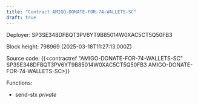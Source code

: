 ```yaml
---
title: "Contract AMIGO-DONATE-FOR-74-WALLETS-SC"
draft: true
---
```

Deployer: SP3SE348DFBQT3PV6YT9B85014W0XAC5CT5Q50FB3


 



Block height: 798969 (2025-03-18T11:27:13.000Z)

Source code: {{<contractref "AMIGO-DONATE-FOR-74-WALLETS-SC" SP3SE348DFBQT3PV6YT9B85014W0XAC5CT5Q50FB3 AMIGO-DONATE-FOR-74-WALLETS-SC>}}

Functions:

* send-stx _private_
